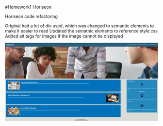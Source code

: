 #Homework1-Horiseon

Horiseon code refactoring

Original had a lot of div used, which was changed to semantic elements to make it easier to read
Updated the sematnic elements to reference style.css
Added alt tags for images if the image cannot be displayed

![Screenshot](Horiseon.png)